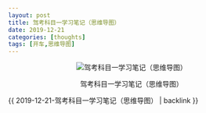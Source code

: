 ```yaml
---
layout: post
title: 驾考科目一学习笔记（思维导图）
date: 2019-12-21
categories: [thoughts]
tags: [开车,思维导图]
---
```


<p align="center"><img src="/figures/p68558456.jpg" alt="驾考科目一学习笔记（思维导图）" /></p>
<p align="center">驾考科目一学习笔记（思维导图）</p>

{{ 2019-12-21-驾考科目一学习笔记（思维导图） | backlink }}
